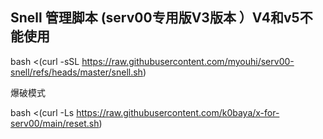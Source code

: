 ## Snell 管理脚本 (serv00专用版V3版本 ）V4和v5不能使用

bash <(curl -sSL https://raw.githubusercontent.com/myouhi/serv00-snell/refs/heads/master/snell.sh)

爆破模式

bash <(curl -Ls https://raw.githubusercontent.com/k0baya/x-for-serv00/main/reset.sh)
